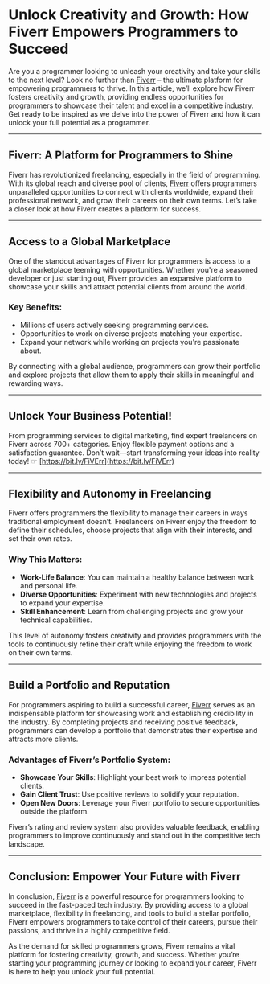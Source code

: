 # Unlock Creativity and Growth: How Fiverr Empowers Programmers to Succeed

Are you a programmer looking to unleash your creativity and take your skills to the next level? Look no further than [Fiverr](https://bit.ly/FiVErr) – the ultimate platform for empowering programmers to thrive. In this article, we’ll explore how Fiverr fosters creativity and growth, providing endless opportunities for programmers to showcase their talent and excel in a competitive industry. Get ready to be inspired as we delve into the power of Fiverr and how it can unlock your full potential as a programmer.

---

## Fiverr: A Platform for Programmers to Shine

Fiverr has revolutionized freelancing, especially in the field of programming. With its global reach and diverse pool of clients, [Fiverr](https://bit.ly/FiVErr) offers programmers unparalleled opportunities to connect with clients worldwide, expand their professional network, and grow their careers on their own terms. Let’s take a closer look at how Fiverr creates a platform for success.

---

## Access to a Global Marketplace

One of the standout advantages of Fiverr for programmers is access to a global marketplace teeming with opportunities. Whether you're a seasoned developer or just starting out, Fiverr provides an expansive platform to showcase your skills and attract potential clients from around the world.  

### Key Benefits:
- Millions of users actively seeking programming services.
- Opportunities to work on diverse projects matching your expertise.
- Expand your network while working on projects you're passionate about.

By connecting with a global audience, programmers can grow their portfolio and explore projects that allow them to apply their skills in meaningful and rewarding ways.

---

## Unlock Your Business Potential!

From programming services to digital marketing, find expert freelancers on Fiverr across 700+ categories. Enjoy flexible payment options and a satisfaction guarantee. Don’t wait—start transforming your ideas into reality today! ☞ [https://bit.ly/FiVErr](https://bit.ly/FiVErr)

---

## Flexibility and Autonomy in Freelancing

Fiverr offers programmers the flexibility to manage their careers in ways traditional employment doesn’t. Freelancers on Fiverr enjoy the freedom to define their schedules, choose projects that align with their interests, and set their own rates.  

### Why This Matters:
- **Work-Life Balance**: You can maintain a healthy balance between work and personal life.  
- **Diverse Opportunities**: Experiment with new technologies and projects to expand your expertise.  
- **Skill Enhancement**: Learn from challenging projects and grow your technical capabilities.

This level of autonomy fosters creativity and provides programmers with the tools to continuously refine their craft while enjoying the freedom to work on their own terms.

---

## Build a Portfolio and Reputation

For programmers aspiring to build a successful career, [Fiverr](https://bit.ly/FiVErr) serves as an indispensable platform for showcasing work and establishing credibility in the industry. By completing projects and receiving positive feedback, programmers can develop a portfolio that demonstrates their expertise and attracts more clients.  

### Advantages of Fiverr’s Portfolio System:
- **Showcase Your Skills**: Highlight your best work to impress potential clients.  
- **Gain Client Trust**: Use positive reviews to solidify your reputation.  
- **Open New Doors**: Leverage your Fiverr portfolio to secure opportunities outside the platform.

Fiverr’s rating and review system also provides valuable feedback, enabling programmers to improve continuously and stand out in the competitive tech landscape.

---

## Conclusion: Empower Your Future with Fiverr

In conclusion, [Fiverr](https://bit.ly/FiVErr) is a powerful resource for programmers looking to succeed in the fast-paced tech industry. By providing access to a global marketplace, flexibility in freelancing, and tools to build a stellar portfolio, Fiverr empowers programmers to take control of their careers, pursue their passions, and thrive in a highly competitive field.  

As the demand for skilled programmers grows, Fiverr remains a vital platform for fostering creativity, growth, and success. Whether you’re starting your programming journey or looking to expand your career, Fiverr is here to help you unlock your full potential.
